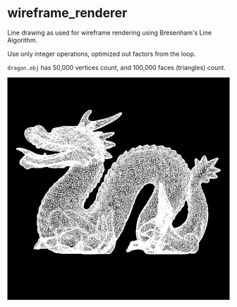 # wireframe_renderer

Line drawing as used for wireframe rendering using Bresenham's Line Algorithm.

Use only integer operations, optimized out factors from the loop.

`dragon.obj` has 50,000 vertices count, and 100,000 faces (triangles) count.

![screenshot](screenshot.png)
